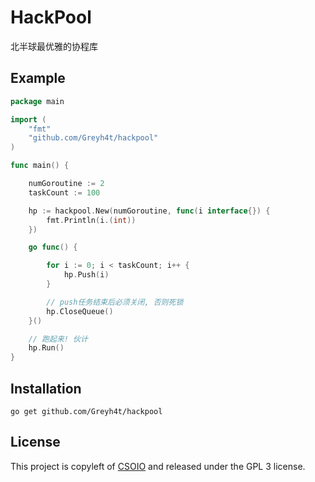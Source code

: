 # HackPool

北半球最优雅的协程库

## Example


```go
package main

import (
	"fmt"
	"github.com/Greyh4t/hackpool"
)

func main() {

	numGoroutine := 2
	taskCount := 100

	hp := hackpool.New(numGoroutine, func(i interface{}) {
		fmt.Println(i.(int))
	})

	go func() {

		for i := 0; i < taskCount; i++ {
			hp.Push(i)
		}

		// push任务结束后必须关闭, 否则死锁
		hp.CloseQueue()
	}()

	// 跑起来! 伙计
	hp.Run()
}
```

## Installation

    go get github.com/Greyh4t/hackpool

## License

This project is copyleft of [CSOIO](http://www.csoio.com/) and released under the GPL 3 license.

